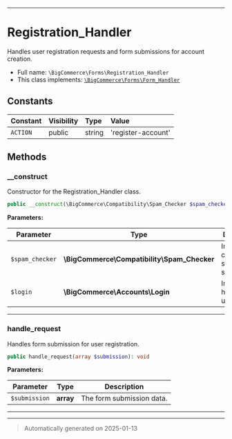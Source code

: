 ***

# Registration_Handler

Handles user registration requests and form submissions for account creation.



* Full name: `\BigCommerce\Forms\Registration_Handler`
* This class implements:
[`\BigCommerce\Forms\Form_Handler`](./classes/BigCommerce/Forms/Form_Handler.md)


## Constants

| Constant | Visibility | Type | Value |
|:---------|:-----------|:-----|:------|
|`ACTION`|public|string|&#039;register-account&#039;|


## Methods


### __construct

Constructor for the Registration_Handler class.

```php
public __construct(\BigCommerce\Compatibility\Spam_Checker $spam_checker, \BigCommerce\Accounts\Login $login): mixed
```








**Parameters:**

| Parameter | Type | Description |
|-----------|------|-------------|
| `$spam_checker` | **\BigCommerce\Compatibility\Spam_Checker** | Instance for checking spam submissions. |
| `$login` | **\BigCommerce\Accounts\Login** | Instance for handling user login. |





***

### handle_request

Handles form submission for user registration.

```php
public handle_request(array $submission): void
```








**Parameters:**

| Parameter | Type | Description |
|-----------|------|-------------|
| `$submission` | **array** | The form submission data. |





***


***
> Automatically generated on 2025-01-13
